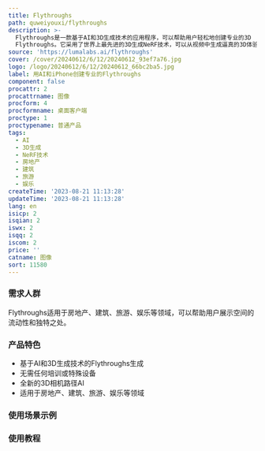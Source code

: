 ```yaml
---
title: Flythroughs
path: quweiyouxi/flythroughs
description: >-
  Flythroughs是一款基于AI和3D生成技术的应用程序，可以帮助用户轻松地创建专业的3D
  Flythroughs。它采用了世界上最先进的3D生成NeRF技术，可以从视频中生成逼真的3D体验，无需任何培训或特殊设备。Flythroughs还集成了全新的3D相机路径AI，可以一键生成逼真的3D体验。Flythroughs适用于房地产、建筑、旅游、娱乐等领域，可以帮助用户展示空间的流动性和独特之处。
source: 'https://lumalabs.ai/flythroughs'
cover: /cover/20240612/6/12/20240612_93ef7a76.jpg
logo: /logo/20240612/6/12/20240612_66bc2ba5.jpg
label: 用AI和iPhone创建专业的Flythroughs
component: false
procattr: 2
procattrname: 图像
procform: 4
procformname: 桌面客户端
proctype: 1
proctypename: 普通产品
tags:
  - AI
  - 3D生成
  - NeRF技术
  - 房地产
  - 建筑
  - 旅游
  - 娱乐
createTime: '2023-08-21 11:13:28'
updateTime: '2023-08-21 11:13:28'
lang: en
isicp: 2
isqian: 2
iswx: 2
isqq: 2
iscom: 2
price: ''
catname: 图像
sort: 11580
---
```




### 需求人群
Flythroughs适用于房地产、建筑、旅游、娱乐等领域，可以帮助用户展示空间的流动性和独特之处。

### 产品特色
- 基于AI和3D生成技术的Flythroughs生成
- 无需任何培训或特殊设备
- 全新的3D相机路径AI
- 适用于房地产、建筑、旅游、娱乐等领域

### 使用场景示例


### 使用教程


  
